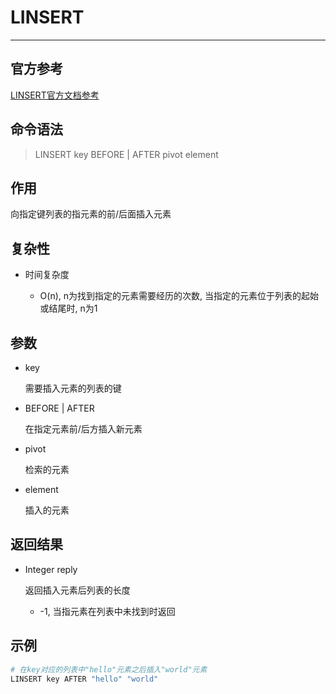 # LINSERT

---

## 官方参考

[LINSERT官方文档参考](https://redis.io/commands/LINSERT/)

## 命令语法

> LINSERT key BEFORE | AFTER pivot element 

## 作用

向指定键列表的指元素的前/后面插入元素

## 复杂性

- 时间复杂度

  - O(n), n为找到指定的元素需要经历的次数, 当指定的元素位于列表的起始或结尾时, n为1

## 参数

- key

    需要插入元素的列表的键

- BEFORE | AFTER

    在指定元素前/后方插入新元素

- pivot

    检索的元素

- element

    插入的元素

## 返回结果

- Integer reply

    返回插入元素后列表的长度
    - -1, 当指元素在列表中未找到时返回

## 示例

```bash
# 在key对应的列表中"hello"元素之后插入"world"元素
LINSERT key AFTER "hello" "world"
```